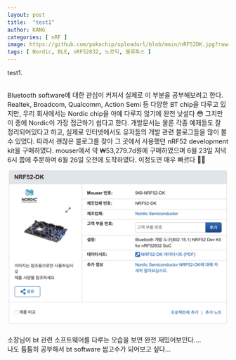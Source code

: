 ```yaml
---
layout: post
title:  "test1"
author: KANG
categories: [ nRF ]
image: https://github.com/pokachip/uploadurl/blob/main/nRF52DK.jpg?raw=true
tags: [ Nordic, BLE, nRF52832, 노르딕, 블루투스 ]
---
```


test1.  

<br>  


<span style="font-size:11pt"> 
Bluetooth software에 대한 관심이 커져서 실제로 이 부분을 공부해보려고 한다.  
Realtek, Broadcom, Qualcomm, Action Semi 등 다양한 BT chip을 다루고 있지만,  
우리 회사에서는 Nordic chip을 아예 다루지 않기에 완전 낯설다 😳  
그치만 이 중에 Nordic이 가장 접근하기 쉽다고 한다.  
개발문서는 물론 각종 예제들도 잘 정리되어있다고 하고, 실제로 인터넷에서도 유저들의 개발 관련 블로그들을  
많이 볼 수 있었다.  
따라서 괜찮은 블로그를 찾아 그 곳에서 사용했던 nRF52 development kit을 구매하였다.  
</span>
<span style="font-size:11pt">     
mouser에서 약 ₩53,279.7d원에 구매하였으며 6월 23일 저녁 6시 쯤에 주문하여 6월 26일 오전에 도착하였다.  
이정도면 매우 빠르다 👍🏻  
</span>  
  

![web](https://github.com/pokachip/uploadurl/blob/main/nRF52DK_WEB.png?raw=true)  
<span style="font-size:11pt">   
소장님이 bt 관련 소프트웨어를 다루는 모습을 보면 완전 재밌어보인다....  
나도 틈틈히 공부해서 bt software 쌉고수가 되어보고 싶다...
</span>  
